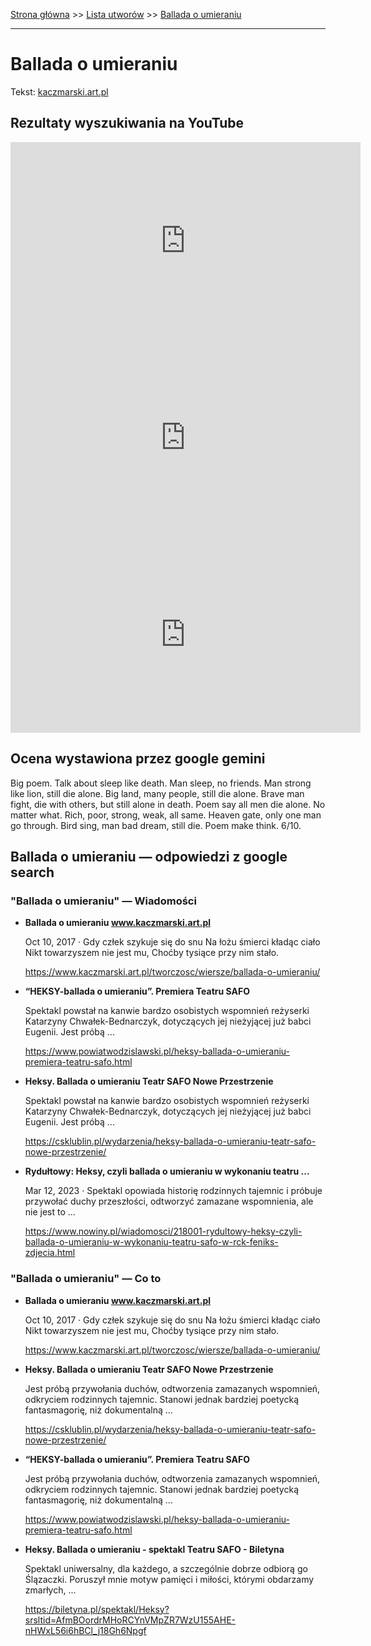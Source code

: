 [Strona główna](../index.md) >> [Lista utworów](../list.md) >> [Ballada o umieraniu](59.md)

---

# Ballada o umieraniu

Tekst: [kaczmarski.art.pl](https://www.kaczmarski.art.pl/tworczosc/wiersze/ballada-o-umieraniu/)

## Rezultaty wyszukiwania na YouTube

<iframe width="560" height="315" src="https://www.youtube.com/embed/CrB27gDv2Co?si=IdontcarewhotheIRSsendsImnotpayingtaxes" title="YouTube video player" frameborder="0" allow="accelerometer; autoplay; clipboard-write; encrypted-media; gyroscope; picture-in-picture; web-share" referrerpolicy="strict-origin-when-cross-origin" allowfullscreen></iframe>

<iframe width="560" height="315" src="https://www.youtube.com/embed/ZI_RyjN5_Ik?si=IdontcarewhotheIRSsendsImnotpayingtaxes" title="YouTube video player" frameborder="0" allow="accelerometer; autoplay; clipboard-write; encrypted-media; gyroscope; picture-in-picture; web-share" referrerpolicy="strict-origin-when-cross-origin" allowfullscreen></iframe>

<iframe width="560" height="315" src="https://www.youtube.com/embed/1TXLiQDbd1c?si=IdontcarewhotheIRSsendsImnotpayingtaxes" title="YouTube video player" frameborder="0" allow="accelerometer; autoplay; clipboard-write; encrypted-media; gyroscope; picture-in-picture; web-share" referrerpolicy="strict-origin-when-cross-origin" allowfullscreen></iframe>

## Ocena wystawiona przez google gemini

Big poem. Talk about sleep like death. Man sleep, no friends. Man strong like lion, still die alone. Big land, many people, still die alone. Brave man fight, die with others, but still alone in death. Poem say all men die alone. No matter what. Rich, poor, strong, weak, all same. Heaven gate, only one man go through. Bird sing, man bad dream, still die. Poem make think. 6/10.


## Ballada o umieraniu — odpowiedzi z google search

### "Ballada o umieraniu" — Wiadomości

- **Ballada o umieraniu www.kaczmarski.art.pl**

    Oct 10, 2017  ·  Gdy człek szykuje się do snu Na łożu śmierci kładąc ciało Nikt towarzyszem nie jest mu, Choćby tysiące przy nim stało. 

   <https://www.kaczmarski.art.pl/tworczosc/wiersze/ballada-o-umieraniu/>
- **“HEKSY-ballada o umieraniu”. Premiera Teatru SAFO**

    Spektakl powstał na kanwie bardzo osobistych wspomnień reżyserki Katarzyny Chwałek-Bednarczyk, dotyczących jej nieżyjącej już babci Eugenii. Jest próbą ... 

   <https://www.powiatwodzislawski.pl/heksy-ballada-o-umieraniu-premiera-teatru-safo.html>
- **Heksy. Ballada o umieraniu  Teatr SAFO  Nowe Przestrzenie**

    Spektakl powstał na kanwie bardzo osobistych wspomnień reżyserki Katarzyny Chwałek-Bednarczyk, dotyczących jej nieżyjącej już babci Eugenii. Jest próbą ... 

   <https://csklublin.pl/wydarzenia/heksy-ballada-o-umieraniu-teatr-safo-nowe-przestrzenie/>
- **Rydułtowy: Heksy, czyli ballada o umieraniu w wykonaniu teatru ...**

    Mar 12, 2023  ·  Spektakl opowiada historię rodzinnych tajemnic i próbuje przywołać duchy przeszłości, odtworzyć zamazane wspomnienia, ale nie jest to ... 

   <https://www.nowiny.pl/wiadomosci/218001-rydultowy-heksy-czyli-ballada-o-umieraniu-w-wykonaniu-teatru-safo-w-rck-feniks-zdjecia.html>

### "Ballada o umieraniu" — Co to

- **Ballada o umieraniu www.kaczmarski.art.pl**

    Oct 10, 2017  ·  Gdy człek szykuje się do snu Na łożu śmierci kładąc ciało Nikt towarzyszem nie jest mu, Choćby tysiące przy nim stało. 

   <https://www.kaczmarski.art.pl/tworczosc/wiersze/ballada-o-umieraniu/>
- **Heksy. Ballada o umieraniu  Teatr SAFO  Nowe Przestrzenie**

    Jest próbą przywołania duchów, odtworzenia zamazanych wspomnień, odkryciem rodzinnych tajemnic. Stanowi jednak bardziej poetycką fantasmagorię, niż dokumentalną ... 

   <https://csklublin.pl/wydarzenia/heksy-ballada-o-umieraniu-teatr-safo-nowe-przestrzenie/>
- **“HEKSY-ballada o umieraniu”. Premiera Teatru SAFO**

    Jest próbą przywołania duchów, odtworzenia zamazanych wspomnień, odkryciem rodzinnych tajemnic. Stanowi jednak bardziej poetycką fantasmagorię, niż dokumentalną ... 

   <https://www.powiatwodzislawski.pl/heksy-ballada-o-umieraniu-premiera-teatru-safo.html>
- **Heksy. Ballada o umieraniu - spektakl Teatru SAFO - Biletyna**

    Spektakl uniwersalny, dla każdego, a szczególnie dobrze odbiorą go Ślązaczki. Poruszył mnie motyw pamięci i miłości, którymi obdarzamy zmarłych, ... 

   <https://biletyna.pl/spektakl/Heksy?srsltid=AfmBOordrMHoRCYnVMpZR7WzU155AHE-nHWxL56i6hBCl_j18Gh6Npgf>

